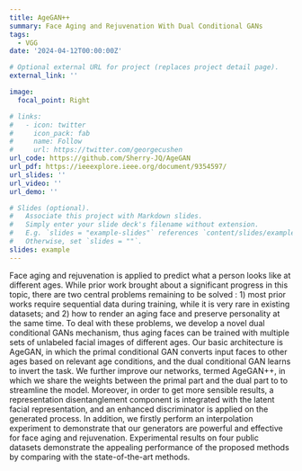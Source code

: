 ```yaml
---
title: AgeGAN++
summary: Face Aging and Rejuvenation With Dual Conditional GANs
tags:
  - VGG
date: '2024-04-12T00:00:00Z'

# Optional external URL for project (replaces project detail page).
external_link: ''

image:
  focal_point: Right

# links:
#   - icon: twitter
#     icon_pack: fab
#     name: Follow
#     url: https://twitter.com/georgecushen
url_code: https://github.com/Sherry-JQ/AgeGAN
url_pdf: https://ieeexplore.ieee.org/document/9354597/
url_slides: ''
url_video: ''
url_demo: ''

# Slides (optional).
#   Associate this project with Markdown slides.
#   Simply enter your slide deck's filename without extension.
#   E.g. `slides = "example-slides"` references `content/slides/example-slides.md`.
#   Otherwise, set `slides = ""`.
slides: example
---
```


Face aging and rejuvenation is applied to predict what a person looks like at different ages. While prior work brought about a significant progress in this topic, there are two central problems remaining to be solved : 1) most prior works require sequential data during training, while it is very rare in
existing datasets; and 2) how to render an aging face and preserve personality at the same time. To deal with these problems, we develop a novel dual conditional GANs mechanism, thus aging faces can be trained with multiple sets of unlabeled facial images of different ages. Our basic architecture is AgeGAN, in which the primal conditional GAN converts input faces to other ages based on relevant age conditions, and the dual conditional GAN learns to invert the task. We further improve our networks, termed AgeGAN++, in which we share the weights between the primal part and the dual part to to streamline the model. Moreover, in order to get more sensible results, a representation disentanglement component is integrated with the latent facial representation, and an enhanced discriminator is applied on the generated process. In addition, we firstly perform an interpolation experiment to demonstrate that our generators are powerful and effective for face aging and rejuvenation. Experimental results on four public datasets demonstrate the appealing performance of the proposed methods by comparing with the state-of-the-art methods.
